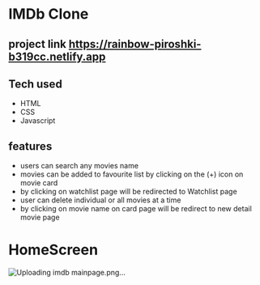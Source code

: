 # IMDb Clone
## project link https://rainbow-piroshki-b319cc.netlify.app


## Tech used
+ HTML
+ CSS
+ Javascript



## features
+ users can search any movies name
+ movies can be added to favourite list by clicking on the (+) icon on movie card
+ by clicking on watchlist page will be redirected to Watchlist page
+ user can delete individual or all movies at a time
+ by clicking on movie name on card page will be redirect to new detail movie page

# HomeScreen
![Uploading imdb mainpage.png…]()








